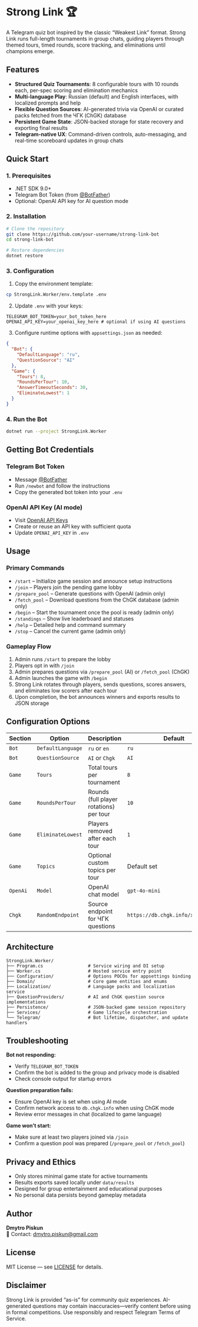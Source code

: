 # Strong Link 🏆

A Telegram quiz bot inspired by the classic “Weakest Link” format. Strong Link runs full-length tournaments in group chats, guiding players through themed tours, timed rounds, score tracking, and eliminations until champions emerge.

## Features

- **Structured Quiz Tournaments**: 8 configurable tours with 10 rounds each, per-spec scoring and elimination mechanics
- **Multi-language Play**: Russian (default) and English interfaces, with localized prompts and help
- **Flexible Question Sources**: AI-generated trivia via OpenAI or curated packs fetched from the ЧГК (ChGK) database
- **Persistent Game State**: JSON-backed storage for state recovery and exporting final results
- **Telegram-native UX**: Command-driven controls, auto-messaging, and real-time scoreboard updates in group chats

## Quick Start

### 1. Prerequisites

- .NET SDK 9.0+
- Telegram Bot Token (from [@BotFather](https://t.me/botfather))
- Optional: OpenAI API key for AI question mode

### 2. Installation

```bash
# Clone the repository
git clone https://github.com/your-username/strong-link-bot
cd strong-link-bot

# Restore dependencies
dotnet restore
```

### 3. Configuration

1. Copy the environment template:

```bash
cp StrongLink.Worker/env.template .env
```

2. Update `.env` with your keys:

```env
TELEGRAM_BOT_TOKEN=your_bot_token_here
OPENAI_API_KEY=your_openai_key_here # optional if using AI questions
```

3. Configure runtime options with `appsettings.json` as needed:

```json
{
  "Bot": {
    "DefaultLanguage": "ru",
    "QuestionSource": "AI"
  },
  "Game": {
    "Tours": 8,
    "RoundsPerTour": 10,
    "AnswerTimeoutSeconds": 30,
    "EliminateLowest": 1
  }
}
```

### 4. Run the Bot

```bash
dotnet run --project StrongLink.Worker
```

## Getting Bot Credentials

### Telegram Bot Token
- Message [@BotFather](https://t.me/botfather)
- Run `/newbot` and follow the instructions
- Copy the generated bot token into your `.env`

### OpenAI API Key (AI mode)
- Visit [OpenAI API Keys](https://platform.openai.com/api-keys)
- Create or reuse an API key with sufficient quota
- Update `OPENAI_API_KEY` in `.env`

## Usage

### Primary Commands
- `/start` – Initialize game session and announce setup instructions
- `/join` – Players join the pending game lobby
- `/prepare_pool` – Generate questions with OpenAI (admin only)
- `/fetch_pool` – Download questions from the ChGK database (admin only)
- `/begin` – Start the tournament once the pool is ready (admin only)
- `/standings` – Show live leaderboard and statuses
- `/help` – Detailed help and command summary
- `/stop` – Cancel the current game (admin only)

### Gameplay Flow
1. Admin runs `/start` to prepare the lobby
2. Players opt in with `/join`
3. Admin prepares questions via `/prepare_pool` (AI) or `/fetch_pool` (ChGK)
4. Admin launches the game with `/begin`
5. Strong Link rotates through players, sends questions, scores answers, and eliminates low scorers after each tour
6. Upon completion, the bot announces winners and exports results to JSON storage

## Configuration Options

| Section | Option | Description | Default |
|---------|--------|-------------|---------|
| `Bot` | `DefaultLanguage` | `ru` or `en` | `ru` |
| `Bot` | `QuestionSource` | `AI` or `Chgk` | `AI` |
| `Game` | `Tours` | Total tours per tournament | `8` |
| `Game` | `RoundsPerTour` | Rounds (full player rotations) per tour | `10` |
| `Game` | `EliminateLowest` | Players removed after each tour | `1` |
| `Game` | `Topics` | Optional custom topics per tour | Default set |
| `OpenAi` | `Model` | OpenAI chat model | `gpt-4o-mini` |
| `Chgk` | `RandomEndpoint` | Source endpoint for ЧГК questions | `https://db.chgk.info/xml/random` |

## Architecture

```
StrongLink.Worker/
├── Program.cs                 # Service wiring and DI setup
├── Worker.cs                  # Hosted service entry point
├── Configuration/             # Options POCOs for appsettings binding
├── Domain/                    # Core game entities and enums
├── Localization/              # Language packs and localization service
├── QuestionProviders/         # AI and ChGK question source implementations
├── Persistence/               # JSON-backed game session repository
├── Services/                  # Game lifecycle orchestration
└── Telegram/                  # Bot lifetime, dispatcher, and update handlers
```

## Troubleshooting

**Bot not responding:**
- Verify `TELEGRAM_BOT_TOKEN`
- Confirm the bot is added to the group and privacy mode is disabled
- Check console output for startup errors

**Question preparation fails:**
- Ensure OpenAI key is set when using AI mode
- Confirm network access to `db.chgk.info` when using ChGK mode
- Review error messages in chat (localized to game language)

**Game won’t start:**
- Make sure at least two players joined via `/join`
- Confirm a question pool was prepared (`/prepare_pool` or `/fetch_pool`)

## Privacy and Ethics
- Only stores minimal game state for active tournaments
- Results exports saved locally under `data/results`
- Designed for group entertainment and educational purposes
- No personal data persists beyond gameplay metadata

## Author

**Dmytro Piskun**  
📧 Contact: [dmytro.piskun@gmail.com](mailto:dmytro.piskun@gmail.com)

## License

MIT License — see [LICENSE](LICENSE) for details.

## Disclaimer

Strong Link is provided “as-is” for community quiz experiences. AI-generated questions may contain inaccuracies—verify content before using in formal competitions. Use responsibly and respect Telegram Terms of Service.
